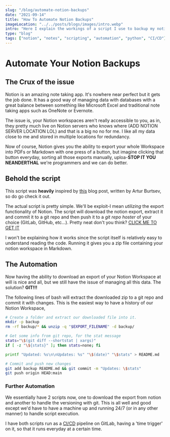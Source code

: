 ```yaml
---
slug: "/blog/automate-notion-backups"
date: "2021-09-14"
title: "How To Automate Notion Backups"
imageLocation: "../../posts/blogs/images/intro.webp"
intro: "Here I explain the workings of a script I use to backup my notion"
type: "blog"
tags: ["notion", "notes", "scripting", "automation", "python", "CI/CD"]
---
```


# Automate Your Notion Backups

## The Crux of the issue

Notion is an amazing note taking app. It's nowhere near perfect but it gets the
job done. It has a good way of managing data with databases with a great
balance between something like Microsoft Excel and traditional note taking apps
such as OneNote or Evernote.

The issue is, your Notion workspaces aren't really accessible to you, as in,
they pretty much live on Notion servers who knows where (ADD NOTION SERVER
LOCATION LOL) and that is a big no no for me. I like all my data close to me
and stored in multiple locations for redundancy.

Now of course, Notion gives you the ability to export your whole Workspace into
PDFs or Markdown with one press of a button, but imagine clicking that button
everyday, sorting all those exports manually, uploa-**STOP IT YOU NEANDERTHAL**
we're programmers and we can do better.

## Behold the script

This script was **heavily** inspired by
[this](https://artur-en.medium.com/?p=f6af4edc298d) blog post, written by Artur
Burtsev, so do go check it out.

The actual script is pretty simple. We'll be exploit-I mean *utilizing* the
export functionality of Notion. The script will download the notion export,
extract it and commit it to a git repo and then push it to a *git repo hoster*
of your choice (GitLab, GitHub, etc...). Pretty neat don't you think? [CLICK ME TO GET IT](https://gist.github.com/muffledMitosis/a5846138fb7e3d56afe15d618a4f48a3)

I won't be explaining how it works since the script itself is relatively easy
to understand reading the code. Running it gives you a zip file containing your notion
workspace in Markdown.

## The Automation

Now having the ability to download an export of your Notion Workspace at will
is nice and all, but we still have the issue of managing all this data. The
solution? **GIT!!!**

The following lines of bash will extract the downloaded zip to a git repo and
commit it with changes. This is the easiest way to have a history of our Notion
Workspace,

```bash
# Create a folder and extract our downloaded file into it.
mkdir -p backup
rm -rf backup/* && unzip -q "$EXPORT_FILENAME" -d backup/

# Get some info from git repo, for the stat message
stats="\$(git diff --shortstat | xargs)"
if [ -z "\${stats}" ]; then stats=none; fi

printf "Updated: %s\n\nUpdates: %s" "\$(date)" "\$stats" > README.md

# Commit and push new changes
git add backup README.md && git commit -m "Updates: \$stats"
git push origin HEAD:main
```

### Further Automation

We essentially have 2 scripts now, one to download the export from notion and
another to handle the versioning with git. This is all well and good except
we'd have to have a machine up and running 24/7 (or in any other manner) to
handle script execution. 

I have both scripts run as a [CI/CD](https://docs.gitlab.com/ee/ci/) pipeline
on GitLab, having a 'time trigger' on it, so that it runs everyday at a certain
time.